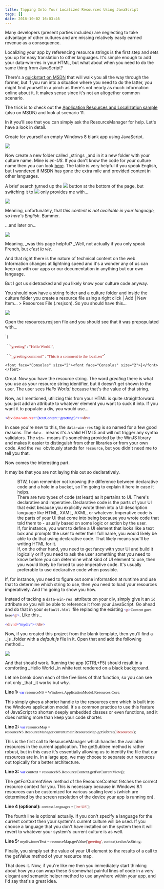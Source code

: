 ```yaml
---
title: Tapping Into Your Localized Resources Using JavaScript
tags: []
date: 2016-10-02 16:03:46
---
```


Many developers (present parties included) are neglecting to take advantage of other cultures and are missing relatively easily earned revenue as a consequence.

Localizing your app by referencing resource strings is the first step and sets you up for easy translation to other languages. It&#39;s simple enough to add your data-win-res in your HTML, but what about when you need to do the same thing from JavaScript?

There&#39;s a [quickstart on MSDN](http://msdn.microsoft.com/en-us/library/windows/apps/hh465254.aspx) that will walk you all the way through the former, but if you run into a situation where you need to do the latter, you might find yourself in a pinch as there&#39;s not nearly as much information online about it. It makes sense since it&#39;s not an altogether common scenario.

The trick is to check out the [Application Resources and Localization sample](http://code.msdn.microsoft.com/windowsapps/Application-resources-and-cd0c6eaa) (also on MSDN) and look at scenario 11.

In it you&#39;ll see that you can simply ask the ResourceManager for help. Let&#39;s have a look in detail.

Create for yourself an empty Windows 8 blank app using JavaScript.

![](http://codefoster.blob.core.windows.net/site/image/c16a6b3bbe6c4960a3e5e01ad99ef423/resjs_01_1.png)

Now create a new folder called _strings _and in it a new folder with your culture name. Mine is _en-US_. If you don&#39;t know the code for your culture name then you can look [here](http://msdn.microsoft.com/en-us/library/ee825488(v=CS.20).aspx). The table is very helpful if you speak English, but I wondered if MSDN has gone the extra mile and provided content in other languages.

A brief search turned up the ![](http://codefoster.blob.core.windows.net/site/image/4765882480c445d9b82e02a5703ef562/resjs_02_1.png)&nbsp;button at the bottom of the page, but switching it to ![](http://codefoster.blob.core.windows.net/site/image/90b81b3d7c444352b6b804de866f4fba/resjs_03_1.png)&nbsp;only provides me with...

![](http://codefoster.blob.core.windows.net/site/image/cc2a08be176e49d0b66cf2aad59319ea/resjs_04_1.png)

Meaning, unfortunately, that&nbsp;_this content is not available in your language, so here&#39;s English_. Bummer.

...and later on...

![](http://codefoster.blob.core.windows.net/site/image/a1887b63c1734756840ee025568d30fd/resjs_05_1.png)

Meaning, _was this page helpful? _Well, not actually if you only speak French, but _c&#39;est la vie._

And that right there is the nature of technical content on the web. Information changes at lightning speed and it&#39;s a wonder any of us can keep up with our apps or our documentation in anything but our own language.

But I got us sidetracked and you likely know your culture code anyway.

You should now have a string folder and a culture folder and inside the culture folder you create a resource file using a right click&nbsp;| Add&nbsp;| New Item... &gt; Resources File (.resjson). So you should have this...

![](http://codefoster.blob.core.windows.net/site/image/ec431692c0894a8cac634224ff203561/resjs_06_1.png)

Open the resources.resjson file and you should see that it was prepopulated with...

`<font face="Consolas" size="2"><font face="Consolas" size="2">{

&nbsp; </font></font>``<font color="#a31515" face="Consolas" size="2"><font color="#a31515" face="Consolas" size="2"><font color="#a31515" face="Consolas" size="2">&quot;greeting&quot;</font></font></font><font face="Consolas" size="2"><font face="Consolas" size="2"> : </font></font><font color="#a31515" face="Consolas" size="2"><font color="#a31515" face="Consolas" size="2"><font color="#a31515" face="Consolas" size="2">&quot;Hello World!&quot;</font></font></font><font face="Consolas" size="2"><font face="Consolas" size="2">,

&nbsp; </font></font>``<font color="#a31515" face="Consolas" size="2"><font color="#a31515" face="Consolas" size="2"><font color="#a31515" face="Consolas" size="2">&quot;_greeting.comment&quot;</font></font></font><font face="Consolas" size="2"><font face="Consolas" size="2"> : </font></font><font color="#a31515" face="Consolas" size="2"><font color="#a31515" face="Consolas" size="2"><font color="#a31515" face="Consolas" size="2">&quot;This is a comment to the localizer&quot;</font></font></font>`

`<font face="Consolas" size="2"><font face="Consolas" size="2">}</font></font>`

Great. Now you have the resource string. The word _greeting_ there is what you use as your resource string identifier, but it doesn&#39;t get shown to the user. The user sees _Hello World!_ because that&#39;s the value of that string.

Now, as I mentioned, utilizing this from your HTML is quite straightforward. you just add an attribute to whatever element you want to suck it into. If you want it to populate a div, you would use...

<font color="#0000ff" face="Consolas" size="2"><font color="#0000ff" face="Consolas" size="2"><font color="#0000ff" face="Consolas" size="2">&lt;</font></font></font><font color="#800000" face="Consolas" size="2"><font color="#800000" face="Consolas" size="2"><font color="#800000" face="Consolas" size="2">div</font></font></font><font face="Consolas" size="2"><font face="Consolas" size="2"> </font></font><font color="#ff0000" face="Consolas" size="2"><font color="#ff0000" face="Consolas" size="2"><font color="#ff0000" face="Consolas" size="2">data-win-res</font></font></font><font color="#0000ff" face="Consolas" size="2"><font color="#0000ff" face="Consolas" size="2"><font color="#0000ff" face="Consolas" size="2">=&quot;{textContent: &#39;greeting&#39;}&quot;&gt;</font></font>&lt;</font><font color="#800000" face="Consolas" size="2"><font color="#800000" face="Consolas" size="2"><font color="#800000" face="Consolas" size="2">/div</font></font></font><font color="#0000ff" face="Consolas" size="2">&gt;</font>

In case you&#39;re new to this, the `data-win-res` tag is so named for a few good reasons. The `data- `means it&#39;s a valid HTML5 and will not trigger any syntax validators. The `win- `means it&#39;s something provided by the WinJS library and makes it easier to distinguish from other libraries or from your own code. And the `res `obviously stands for `resource`, but you didn&#39;t need me to tell you that.

Now comes the interesting part.

It may be that you are not laying this out so declaratively.

<div style="margin-left: 40px;">BTW, I can remember not knowing the difference between declarative code and a hole in a bucket, so I&#39;m going to explain it here in case it helps.</div>

<div style="margin-left: 40px;">There are two types of code (at least) as it pertains to UI. There&#39;s declarative and imperative. Declarative code is the parts of your UI that exist because you explicitly wrote them into a UI description language like HTML, XAML, AXML, or whatever. Imperative code is the parts of your UI that come into being because you wrote code that told them to - usually based on some logic or action by the user.</div>

<div style="margin-left: 40px;">If, for instance, you want to define a UI element that looks like a text box and prompts the user to enter their full name, you would likely be able to do that using declarative code. That likely means you&#39;ll be writing HTML for it.</div>

<div style="margin-left: 40px;">If, on the other hand, you need to get fancy with your UI and build it logically or if you need to ask the user something that you need to know before you can determine what kind of UI element to use, then you would likely be forced to use imperative code. It&#39;s usually preferable to use declarative code when possible.</div>

If, for instance, you need to figure out some information at runtime and use that to determine which string to use, then you need to load your resources imperatively. And I&#39;m going to show you how.

Instead of tacking a `data-win-res `attribute on your div, simply give it an `id `attribute so you will be able to reference it from your JavaScript. Go ahead and do that in your `default.html `file replacing the existing <font color="#0000ff" face="Consolas" size="2">&lt;</font><font color="#800000" face="Consolas" size="2"><font color="#800000" face="Consolas" size="2"><font color="#800000" face="Consolas" size="2">p</font></font></font><font color="#0000ff" face="Consolas" size="2">&gt;</font><font face="Consolas" size="2">Content goes here</font><font color="#0000ff" face="Consolas" size="2">&lt;</font><font color="#800000" face="Consolas" size="2"><font color="#800000" face="Consolas" size="2"><font color="#800000" face="Consolas" size="2">/p</font></font></font><font color="#0000ff" face="Consolas" size="2">&gt;</font>. Like this...

<font color="#0000ff" face="Consolas" size="2"><font color="#0000ff" face="Consolas" size="2"><font color="#0000ff" face="Consolas" size="2">&lt;</font></font></font><font color="#800000" face="Consolas" size="2"><font color="#800000" face="Consolas" size="2"><font color="#800000" face="Consolas" size="2">div</font></font></font><font face="Consolas" size="2"><font face="Consolas" size="2"> </font></font><font color="#ff0000" face="Consolas" size="2"><font color="#ff0000" face="Consolas" size="2"><font color="#ff0000" face="Consolas" size="2">id</font></font></font><font color="#0000ff" face="Consolas" size="2"><font color="#0000ff" face="Consolas" size="2"><font color="#0000ff" face="Consolas" size="2">=&quot;mydiv&quot;&gt;</font></font>&lt;</font><font color="#800000" face="Consolas" size="2"><font color="#800000" face="Consolas" size="2"><font color="#800000" face="Consolas" size="2">/div</font></font></font><font color="#0000ff" face="Consolas" size="2">&gt;</font>

Now, if you created this project from the blank template, then you&#39;ll find a _js _folder with a _default.js_ file in it. Open that and add the following method...

![](http://codefoster.blob.core.windows.net/site/image/a3f181aef32e45b89439acb88e2f9349/resjs_07_6.png)

And that should work. Running the app (CTRL+F5) should result in a comforting _Hello World _in white text rendered on a black background.

Let me break down each of the five lines of that function, so you can see not only _that _it works but _why_.

**Line 1:** <font color="#0000ff" face="Consolas" size="2"><font color="#0000ff" face="Consolas" size="2"><font color="#0000ff" face="Consolas" size="2">var</font></font></font><font face="Consolas" size="2"><font face="Consolas" size="2"> resourceNS = Windows.ApplicationModel.Resources.Core;</font></font>

This simply gives a shorter handle to the resources core which is built into the Windows application model. It&#39;s a common practice to use this feature of JavaScript to shorten deeply embedded classes or even functions, and it does nothing more than keep your code shorter.

**Line 2:** <font color="#0000ff" face="Consolas" size="2"><font color="#0000ff" face="Consolas" size="2"><font color="#0000ff" face="Consolas" size="2">var</font></font></font><font face="Consolas" size="2"><font face="Consolas" size="2"> resourceMap = resourceNS.ResourceManager.current.mainResourceMap.getSubtree(</font></font><font color="#a31515" face="Consolas" size="2"><font color="#a31515" face="Consolas" size="2"><font color="#a31515" face="Consolas" size="2">&#39;Resources&#39;</font></font></font><font face="Consolas" size="2"><font face="Consolas" size="2">);</font></font>

This is the first call to ResourceManager which handles the available resources in the current application. The getSubtree method is rather robust, but in this case it&#39;s essentially allowing us to identify&nbsp;the file that our resources are in. In a large app, we may choose to separate our resources out topically for a better architecture.

**Line 3:** <font color="#0000ff" face="Consolas" size="2"><font color="#0000ff" face="Consolas" size="2"><font color="#0000ff" face="Consolas" size="2">var</font></font></font><font face="Consolas" size="2"><font face="Consolas" size="2"> context = resourceNS.ResourceContext.getForCurrentView();</font></font>

The getForCurrentView method of the ResourceContext fetches the correct resource context for you. This is necessary because in Windows 8.1 resources can be customized for various scaling levels (which are determined by the screen resolution of the device your app is running on).

**Line 4 (optional):** <font face="Consolas" size="2"><font face="Consolas" size="2">context.languages = [</font></font><font color="#a31515" face="Consolas" size="2"><font color="#a31515" face="Consolas" size="2"><font color="#a31515" face="Consolas" size="2">&#39;en-US&#39;</font></font></font><font face="Consolas" size="2"><font face="Consolas" size="2">];</font></font>

The fourth line is optional actually. If you don&#39;t specify a language for the current context then your system&#39;s current culture will be used. If you choose a language that you don&#39;t have installed on the system then it will revert to whatever your system&#39;s current culture is as well.

**Line 5:** <font face="Consolas" size="2"><font face="Consolas" size="2">mydiv.innerText = resourceMap.getValue(</font></font><font color="#a31515" face="Consolas" size="2"><font color="#a31515" face="Consolas" size="2"><font color="#a31515" face="Consolas" size="2">&#39;greeting&#39;</font></font></font><font face="Consolas" size="2"><font face="Consolas" size="2">, context).valueAsString;</font></font>

Finally, you simply set the value of your UI element to the results of a call to the getValue method of your resource map.

That does it. Now, if you&#39;re like me then you immediately start thinking about how you can wrap these 5 somewhat painful lines of code in a very elegant and semantic helper method to use anywhere within your app, and I&#39;d say that&#39;s a great idea.